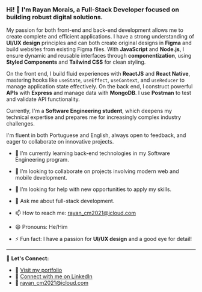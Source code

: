 ### **Hi!** 👋 I'm Rayan Morais, a Full-Stack Developer focused on building robust digital solutions.

My passion for both front-end and back-end development allows me to create complete and efficient applications. I have a strong understanding of **UI/UX design** principles and can both create original designs in **Figma** and build websites from existing Figma files. With **JavaScript** and **Node.js**, I ensure dynamic and reusable interfaces through **componentization**, using **Styled Components** and **Tailwind CSS** for clean styling.

On the front end, I build fluid experiences with **ReactJS** and **React Native**, mastering hooks like `useState`, `useEffect`, `useContext`, and `useReducer` to manage application state effectively. On the back end, I construct powerful **APIs** with **Express** and manage data with **MongoDB**. I use **Postman** to test and validate API functionality.

Currently, I'm a **Software Engineering student**, which deepens my technical expertise and prepares me for increasingly complex industry challenges.

I'm fluent in both Portuguese and English, always open to feedback, and eager to collaborate on innovative projects.

* 🌱 I’m currently learning back-end technologies in my Software Engineering program.

* 👯 I’m looking to collaborate on projects involving modern web and mobile development.

* 🤔 I’m looking for help with new opportunities to apply my skills.

* 💬 Ask me about full-stack development.

* 📫 How to reach me: rayan_cm2021@icloud.com

* 😄 Pronouns: He/Him

* ⚡ Fun fact: I have a passion for **UI/UX design** and a good eye for detail!

---

🤝 **Let's Connect:**

* 🔗 [Visit my portfolio](https://rayancmorais.com.br)
* 💼 [Connect with me on LinkedIn](https://www.linkedin.com/in/rayancmorais)
* 📧 [rayan_cm2021@icloud.com](mailto:rayan_cm2021@icloud.com)
